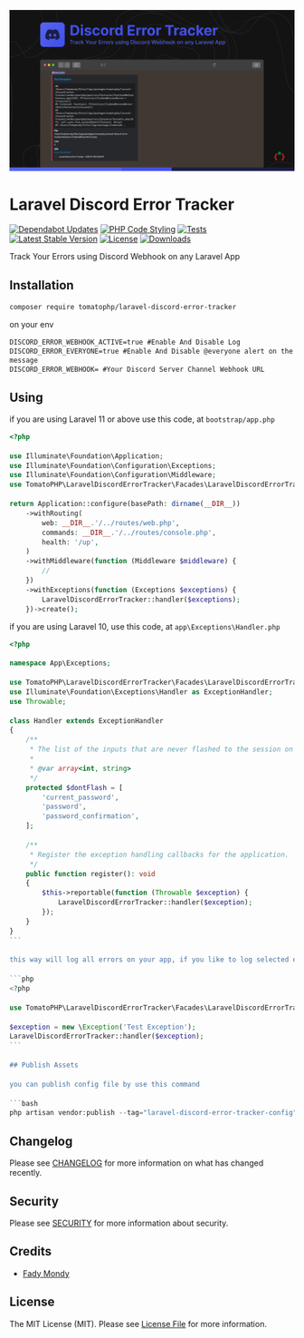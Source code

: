 ![Screenshot](https://raw.githubusercontent.com/tomatophp/laravel-discord-error-tracker/master/arts/screenshot.jpg)

# Laravel Discord Error Tracker

[![Dependabot Updates](https://github.com/tomatophp/laravel-discord-error-tracker/actions/workflows/dependabot/dependabot-updates/badge.svg)](https://github.com/tomatophp/laravel-discord-error-tracker/actions/workflows/dependabot/dependabot-updates)
[![PHP Code Styling](https://github.com/tomatophp/laravel-discord-error-tracker/actions/workflows/fix-php-code-styling.yml/badge.svg)](https://github.com/tomatophp/laravel-discord-error-tracker/actions/workflows/fix-php-code-styling.yml)
[![Tests](https://github.com/tomatophp/laravel-discord-error-tracker/actions/workflows/tests.yml/badge.svg)](https://github.com/tomatophp/laravel-discord-error-tracker/actions/workflows/tests.yml)
[![Latest Stable Version](https://poser.pugx.org/tomatophp/laravel-discord-error-tracker/version.svg)](https://packagist.org/packages/tomatophp/laravel-discord-error-tracker)
[![License](https://poser.pugx.org/tomatophp/laravel-discord-error-tracker/license.svg)](https://packagist.org/packages/tomatophp/laravel-discord-error-tracker)
[![Downloads](https://poser.pugx.org/tomatophp/laravel-discord-error-tracker/d/total.svg)](https://packagist.org/packages/tomatophp/laravel-discord-error-tracker)

Track Your Errors using Discord Webhook on any Laravel App

## Installation

```bash
composer require tomatophp/laravel-discord-error-tracker
```

on your env

```dotenv
DISCORD_ERROR_WEBHOOK_ACTIVE=true #Enable And Disable Log
DISCORD_ERROR_EVERYONE=true #Enable And Disable @everyone alert on the message
DISCORD_ERROR_WEBHOOK= #Your Discord Server Channel Webhook URL
```

## Using

if you are using Laravel 11 or above use this code, at `bootstrap/app.php`

```php
<?php

use Illuminate\Foundation\Application;
use Illuminate\Foundation\Configuration\Exceptions;
use Illuminate\Foundation\Configuration\Middleware;
use TomatoPHP\LaravelDiscordErrorTracker\Facades\LaravelDiscordErrorTracker;

return Application::configure(basePath: dirname(__DIR__))
    ->withRouting(
        web: __DIR__.'/../routes/web.php',
        commands: __DIR__.'/../routes/console.php',
        health: '/up',
    )
    ->withMiddleware(function (Middleware $middleware) {
        //
    })
    ->withExceptions(function (Exceptions $exceptions) {
        LaravelDiscordErrorTracker::handler($exceptions);
    })->create();
```

if you are using Laravel 10, use this code, at `app\Exceptions\Handler.php`

````php
<?php

namespace App\Exceptions;

use TomatoPHP\LaravelDiscordErrorTracker\Facades\LaravelDiscordErrorTracker;
use Illuminate\Foundation\Exceptions\Handler as ExceptionHandler;
use Throwable;

class Handler extends ExceptionHandler
{
    /**
     * The list of the inputs that are never flashed to the session on validation exceptions.
     *
     * @var array<int, string>
     */
    protected $dontFlash = [
        'current_password',
        'password',
        'password_confirmation',
    ];

    /**
     * Register the exception handling callbacks for the application.
     */
    public function register(): void
    {
        $this->reportable(function (Throwable $exception) {
            LaravelDiscordErrorTracker::handler($exception);
        });
    }
}
```

this way will log all errors on your app, if you like to log selected error you can use this method direct

```php
<?php

use TomatoPHP\LaravelDiscordErrorTracker\Facades\LaravelDiscordErrorTracker;

$exception = new \Exception('Test Exception');
LaravelDiscordErrorTracker::handler($exception);
```

## Publish Assets

you can publish config file by use this command

```bash
php artisan vendor:publish --tag="laravel-discord-error-tracker-config"
````

## Changelog

Please see [CHANGELOG](CHANGELOG.md) for more information on what has changed recently.

## Security

Please see [SECURITY](SECURITY.md) for more information about security.

## Credits

- [Fady Mondy](mailto:info@3x1.io)

## License

The MIT License (MIT). Please see [License File](LICENSE.md) for more information.
